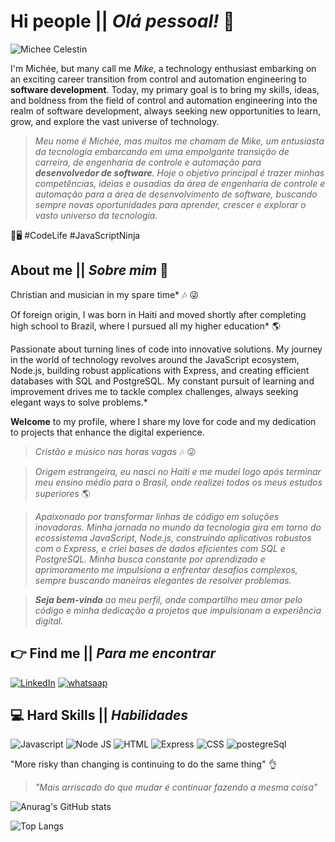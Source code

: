 # Hi people || *Olá pessoal!* 👋

![Michee Celestin](https://github.com/Michee27/Michee27/assets/140012117/6d0a2f9d-7278-4a36-910c-f785e63e19a9)


I'm Michée, but many call me *Mike*, a technology enthusiast embarking on an exciting career transition from control and automation engineering to **software development**. Today, my primary goal is to bring my skills, ideas, and boldness from the field of control and automation engineering into the realm of software development, always seeking new opportunities to learn, grow, and explore the vast universe of technology.


> *Meu nome é Michée, mas muitos me chamam de *Mike*, um entusiasta da tecnologia embarcando em uma empolgante transição de carreira, de engenharia de controle e automação para **desenvolvedor de software**. Hoje o objetivo principal é trazer minhas competências, ideias e ousadias da área de engenharia de controle e automação para a área de desenvolvimento de software, buscando sempre novas oportunidades para aprender, crescer e explorar o vasto universo da tecnologia.*


🚀🖥️ #CodeLife #JavaScriptNinja

## About me || *Sobre mim*  :man:


Christian and musician in my spare time* :notes: :stuck_out_tongue_winking_eye:

Of foreign origin, I was born in Haiti and moved shortly after completing high school to Brazil, where I pursued all my higher education* :earth_americas:

Passionate about turning lines of code into innovative solutions. My journey in the world of technology revolves around the JavaScript ecosystem, Node.js, building robust applications with Express, and creating efficient databases with SQL and PostgreSQL. My constant pursuit of learning and improvement drives me to tackle complex challenges, always seeking elegant ways to solve problems.*

**Welcome** to my profile, where I share my love for code and my dedication to projects that enhance the digital experience.



> *Cristão e músico nas horas vagas* :notes: :stuck_out_tongue_winking_eye:

> *Origem estrangeira, eu nasci no Haiti e me mudei logo após terminar meu ensino médio para o Brasil, onde realizei todos os meus estudos superiores* :earth_americas:

> *Apaixonado por transformar linhas de código em soluções inovadoras. Minha jornada no mundo da tecnologia gira em torno do ecossistema JavaScript, Node.js, construindo aplicativos robustos com o Express, e criei bases de dados eficientes com SQL e PostgreSQL. Minha busca constante por aprendizado e aprimoramento me impulsiona a enfrentar desafios complexos, sempre buscando maneiras elegantes de resolver problemas.*

> ***Seja bem-vindo** ao meu perfil, onde compartilho meu amor pelo código e minha dedicação a projetos que impulsionam a experiência digital.*



## :point_right:  Find me || *Para me encontrar*

[![LinkedIn](https://img.shields.io/badge/LinkedIn-0077B5?style=for-the-badge&logo=linkedin&logoColor=white)](https://www.linkedin.com/in/micheecelestin/)
[![whatsaap](https://img.shields.io/badge/WhatsApp-25D366?style=for-the-badge&logo=whatsapp&logoColor=white)](https://wa.me/5547997768422)

## :computer: Hard Skills || *Habilidades*

![Javascript](https://img.shields.io/badge/JavaScript-323330?style=for-the-badge&logo=javascript&logoColor=F7DF1E)
![Node JS](https://img.shields.io/badge/Node%20js-339933?style=for-the-badge&logo=nodedotjs&logoColor=white)
![HTML](https://img.shields.io/badge/HTML5-E34F26?style=for-the-badge&logo=html5&logoColor=white)
![Express](https://img.shields.io/badge/Express%20js-000000?style=for-the-badge&logo=express&logoColor=white)
![CSS](https://img.shields.io/badge/CSS3-1572B6?style=for-the-badge&logo=css3&logoColor=white)
![postegreSql](https://img.shields.io/badge/PostgreSQL-316192?style=for-the-badge&logo=postgresql&logoColor=whit)

"More risky than changing is continuing to do the same thing" :ok_hand:
> *"Mais arriscado do que mudar é continuar fazendo a mesma coisa"*

![Anurag's GitHub stats](https://github-readme-stats.vercel.app/api?username=michee27&show_icons=true&theme=onedark)

![Top Langs](https://github-readme-stats.vercel.app/api/top-langs/?username=michee27&hide_progress=true)
